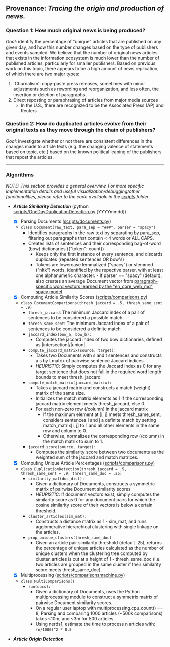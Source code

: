 ## Provenance: _Tracing the origin and production of news._

### Question 1: How much original news is being produced?
*Goal*: identify the percentage of "unique" articles that are published on any given day, and how this number changes based on the type of publishers and events sampled. 
We believe that the number of original news articles that exists in the information ecosystem is much lower than the number of published articles, particularly for smaller publishers. Based on previous work on this topic, there appears to be a high amount of news replication, of which there are two major types:
1. 'Churnalism': copy-paste press releases, sometimes with minor adjustments such as rewording and reorganization, and less often, the insertion or deletion of paragraphs. 
2. Direct reposting or paraphrasing of articles from major media sources 
   - In the U.S., there are recognized to be the Associated Press (AP) and Reuters
   
### Question 2: How do duplicated articles evolve from their original texts as they move through the chain of publishers?
*Goal*: investigate whether or not there are consistent differences in the changes made to article texts (e.g. the changing valence of statements based on topic, etc.) based on the known political leaning of the publishers that repost the articles. 

---
### Algorithms
_NOTE: This section provides a general overview. For more specific implementation details and useful visualization/debugging/other functionalities, please refer to the code available in the [scripts](scripts) folder_

- ***Article Similarity Detection*** (python [scripts/OneDayDuplicationDetection.py](scripts/OneDayDuplicationDetection.py) [YYYYmmdd])
     - [x] Parsing Documents ([scripts/documents.py](scripts/documents.py))
     - `class Document(raw_text, para_sep = "###", parser = "spacy")`
       - Identifies paragraphs in the raw text by separating by para_sep, filtering out paragraphs that contain < 4 words or ALL CAPS.
       - Creates lists of sentences and their corresponding bag-of-word (bow) dictionaries ({"token": count})
         - Keeps only the first instance of every sentence, and discards duplicates (repeated sentences OR bow's)
         - Tokens are lowercase lemmatized ("spacy") or stemmed ("nltk") words, identified by the repective parser, with at least one alphanumeric character.
      - If parser == "spacy" (default), also creates an average Document vector from [paragraph-specific word vectors learned by the "en_core_web_md" spacy model](https://spacy.io/usage/vectors-similarity) 
    - [x] Computing Article Similarity Scores ([scripts/comparisons.py](scripts/comparisons.py))
    - `class DocumentComparisons(thresh_jaccard = .5, thresh_same_sent = .9)`
      - `thresh_jaccard`: The minimum Jaccard index of a pair of sentences to be considered a possible match
      - `thresh_same_sent`: The minimum Jaccard index of a pair of sentences to be considered a definite match  
      - `jaccard_index(bow_a, bow_b):`
        - Computes the jaccard index of two bow dictionaries, defined as |intersection|/|union|
      - `compute_jaccard_matrix(source, target):`
        - Takes two Documents with s and t sentences and constructs a s by t matrix of pairwise sentence Jaccard indices. 
        - _HEURISTIC_: Simply computes the Jaccard index as 0 for any target sentence that does not fall in the required word length bounds to meet thresh_jaccard 
      - `compute_match_matrix(jaccard_matrix):`
        - Takes a jaccard matrix and constructs a match (weight) matrix of the same size. 
        - Initializes the match matrix elements as 1 if the corresponding jaccard matrix element meets thresh_jaccard, else 0.
        - For each non-zero row (/column) in the jaccard matrix
          - If the maximum element at [i, j] meets thresh_same_sent, considers sentences i and j a definite match by setting match_matrix[i, j] to 1 and all other elements in the same row and column to 0.
          - Otherwise, normalizes the corresponding row (/column) in the match matrix to sum to 1. 
      - `jaccard_score(source, target):`
        - Computes the similarity score between two documents as the weighted sum of the jaccard and match matrices.
    - [x] Computing Unique Article Percentages ([scripts/comparisons.py](scripts/comparisons.py))
    - `class DuplicationDetection(thresh_jaccard = .5, thresh_same_sent = .9, thresh_same_doc = .25)`
      - `similarity_mat(doc_dict):`
        - Given a dictionary of Documents, constructs a symmetric matrix of pairwise Document similarity scores 
        - _HEURISTIC_: If document vectors exist, simply computes the similarity score as 0 for any document pairs for which the cosine similarity score of their vectors is below a certain threshold. 
      - `cluster_articles(sim_mat):`
        - Constructs a distance matrix as 1 - sim_mat, and runs agglomerative hierarchical clustering with single linkage on the articles.
      - `prop_unique_clusters(thresh_same_doc)`
        - Given an article pair similarity threshold (default .25), returns the percentage of unique articles calculated as the number of unique clusters when the clustering tree computed by cluster_articles is cut at a height of 1 - thresh_same_doc (i.e. two articles are grouped in the same cluster if their similarity score meets thresh_same_doc)
        
  - [x] Multiprocessing ([scripts/comparisonsmachine.py](scripts/comparisonsmachine.py))
  - `class MultiComparisons()`
    - `run(docs):`
      - Given a dictionary of Documents, uses the Python multiprocessing module to construct a symmetrix matrix of pairwise Document similarity scores. 
      - On a regular user laptop with multiprocessing.cpu_count() == 8, Parsing and comparing 1000 articles (~500k comparisons) takes <10m, and <3m for 500 articles. 
      - Using nerds1, estimate the time to process n articles with: `(n/1000)^2 * 8.5`
  
- ***Article Origin Detection***


